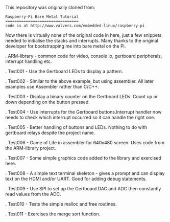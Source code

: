 This repository was originally cloned from:

    Raspberry-Pi Bare Metal Tutorial
    ================================
    code is at http://www.valvers.com/embedded-linux/raspberry-pi

Now there is virtually none of the original code in here, just a few snippets needed to initialise the stacks and interrupts. Many thanks to the original developer for bootstrapping me into bare metal on the Pi.

. ARM-library - common code for video, console io, gertboard peripherals, interrupt handling etc.

. Test001 - Use the Gertboard LEDs to display a pattern.

. Test002 - Similar to the above example, but using assembler. All later examples use Assembler rather than C/C++.

. Test003 - Display a binary counter on the Gertboard LEDs. Count up or down depending on the button pressed.

. Test004 - Use interrupts for the Gertboard buttons.Interrupt handler now needs to check which interrupt occurred so it can handle the right one.

. Test005 - Better handling of buttons and LEDs. Nothing to do with gertboard relays despite the project name.

. Test006 - Game of Life in assembler for 640x480 screen. Uses code from the ARM-library project.

. Test007 - Some simple graphics code added to the library and exercised here.

. Test008 - A simple text terminal skeleton - gives a prompt and can display text on the HDMI and/or UART. Good for adding debug statements.

. Test009 - Use SPI to set up the Gertboard DAC and ADC then constantly read values from the ADC.

. Test010 - Tests the simple malloc and free routines.

. Test011 - Exercises the merge sort function.

